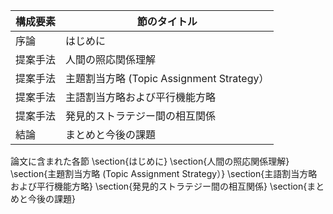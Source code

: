 構成要素 | 節のタイトル
 --- | --- 
序論 | はじめに
提案手法 | 人間の照応関係理解
提案手法 | 主題割当方略 (Topic Assignment Strategy）
提案手法 | 主語割当方略および平行機能方略
提案手法 | 発見的ストラテジー間の相互関係
結論 | まとめと今後の課題

論文に含まれた各節
\section{はじめに}
\section{人間の照応関係理解}
\section{主題割当方略 (Topic Assignment Strategy）}
\section{主語割当方略および平行機能方略}
\section{発見的ストラテジー間の相互関係}
\section{まとめと今後の課題}
